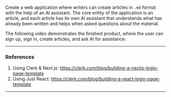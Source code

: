 
Create a web application where writers can create articles in `.md` format with the help of an AI assistant. The core entity of the application is an article, and each article has its own AI assistant that understands what has already been written and helps when asked questions about the material.

The following video demonstrates the finished product, where the user can sign up, sign in, create articles, and ask AI for assistance:

---
### References

1. Using Clerk & Next.js: https://clerk.com/blog/building-a-nextjs-login-page-template
2. Using Just React: https://clerk.com/blog/building-a-react-login-page-template

---


